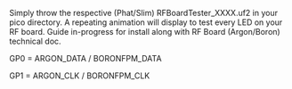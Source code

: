 Simply throw the respective (Phat/Slim) RFBoardTester_XXXX.uf2 in your pico directory. A repeating animation will display to test every LED on your RF board. Guide in-progress for install along with RF Board (Argon/Boron) technical doc.

GP0 = ARGON_DATA / BORONFPM_DATA

GP1 = ARGON_CLK / BORONFPM_CLK
